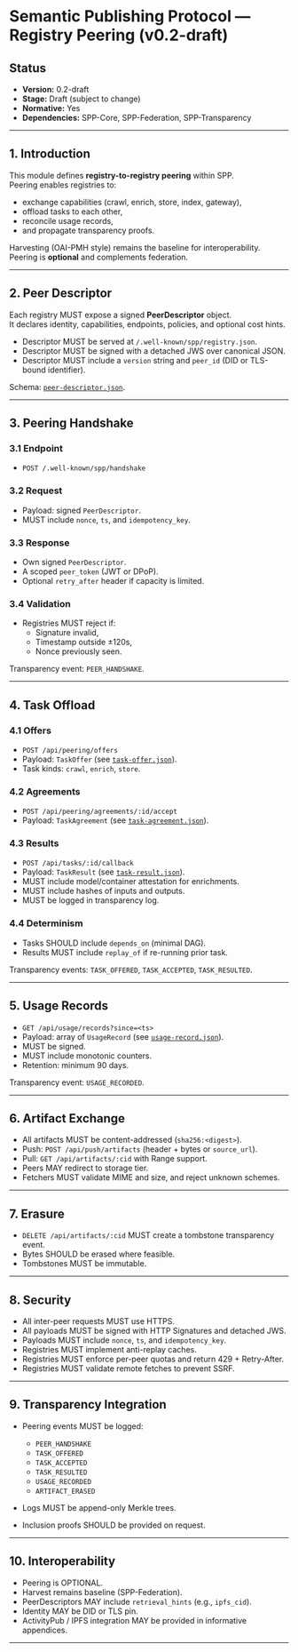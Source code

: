 # Semantic Publishing Protocol — Registry Peering (v0.2-draft)

## Status
- **Version:** 0.2-draft
- **Stage:** Draft (subject to change)
- **Normative:** Yes
- **Dependencies:** SPP-Core, SPP-Federation, SPP-Transparency

---

## 1. Introduction

This module defines **registry-to-registry peering** within SPP.  
Peering enables registries to:
- exchange capabilities (crawl, enrich, store, index, gateway),
- offload tasks to each other,
- reconcile usage records,
- and propagate transparency proofs.

Harvesting (OAI-PMH style) remains the baseline for interoperability.  
Peering is **optional** and complements federation.

---

## 2. Peer Descriptor

Each registry MUST expose a signed **PeerDescriptor** object.  
It declares identity, capabilities, endpoints, policies, and optional cost hints.

- Descriptor MUST be served at `/.well-known/spp/registry.json`.
- Descriptor MUST be signed with a detached JWS over canonical JSON.
- Descriptor MUST include a `version` string and `peer_id` (DID or TLS-bound identifier).

Schema: [`peer-descriptor.json`](../schemas/peer-descriptor.json).

---

## 3. Peering Handshake

### 3.1 Endpoint
- `POST /.well-known/spp/handshake`

### 3.2 Request
- Payload: signed `PeerDescriptor`.
- MUST include `nonce`, `ts`, and `idempotency_key`.

### 3.3 Response
- Own signed `PeerDescriptor`.
- A scoped `peer_token` (JWT or DPoP).
- Optional `retry_after` header if capacity is limited.

### 3.4 Validation
- Registries MUST reject if:
  - Signature invalid,
  - Timestamp outside ±120s,
  - Nonce previously seen.

Transparency event: `PEER_HANDSHAKE`.

---

## 4. Task Offload

### 4.1 Offers
- `POST /api/peering/offers`  
- Payload: `TaskOffer` (see [`task-offer.json`](../schemas/task-offer.json)).  
- Task kinds: `crawl`, `enrich`, `store`.

### 4.2 Agreements
- `POST /api/peering/agreements/:id/accept`  
- Payload: `TaskAgreement` (see [`task-agreement.json`](../schemas/task-agreement.json)).

### 4.3 Results
- `POST /api/tasks/:id/callback`  
- Payload: `TaskResult` (see [`task-result.json`](../schemas/task-result.json)).  
- MUST include model/container attestation for enrichments.  
- MUST include hashes of inputs and outputs.  
- MUST be logged in transparency log.

### 4.4 Determinism
- Tasks SHOULD include `depends_on` (minimal DAG).  
- Results MUST include `replay_of` if re-running prior task.  

Transparency events: `TASK_OFFERED`, `TASK_ACCEPTED`, `TASK_RESULTED`.

---

## 5. Usage Records

- `GET /api/usage/records?since=<ts>`  
- Payload: array of `UsageRecord` (see [`usage-record.json`](../schemas/usage-record.json)).  
- MUST be signed.  
- MUST include monotonic counters.  
- Retention: minimum 90 days.

Transparency event: `USAGE_RECORDED`.

---

## 6. Artifact Exchange

- All artifacts MUST be content-addressed (`sha256:<digest>`).  
- Push: `POST /api/push/artifacts` (header + bytes or `source_url`).  
- Pull: `GET /api/artifacts/:cid` with Range support.  
- Peers MAY redirect to storage tier.  
- Fetchers MUST validate MIME and size, and reject unknown schemes.

---

## 7. Erasure

- `DELETE /api/artifacts/:cid` MUST create a tombstone transparency event.  
- Bytes SHOULD be erased where feasible.  
- Tombstones MUST be immutable.

---

## 8. Security

- All inter-peer requests MUST use HTTPS.  
- All payloads MUST be signed with HTTP Signatures and detached JWS.  
- Payloads MUST include `nonce`, `ts`, and `idempotency_key`.  
- Registries MUST implement anti-replay caches.  
- Registries MUST enforce per-peer quotas and return 429 + Retry-After.  
- Registries MUST validate remote fetches to prevent SSRF.

---

## 9. Transparency Integration

- Peering events MUST be logged:
  - `PEER_HANDSHAKE`
  - `TASK_OFFERED`
  - `TASK_ACCEPTED`
  - `TASK_RESULTED`
  - `USAGE_RECORDED`
  - `ARTIFACT_ERASED`

- Logs MUST be append-only Merkle trees.  
- Inclusion proofs SHOULD be provided on request.  

---

## 10. Interoperability

- Peering is OPTIONAL.  
- Harvest remains baseline (SPP-Federation).  
- PeerDescriptors MAY include `retrieval_hints` (e.g., `ipfs_cid`).  
- Identity MAY be DID or TLS pin.  
- ActivityPub / IPFS integration MAY be provided in informative appendices.

---

